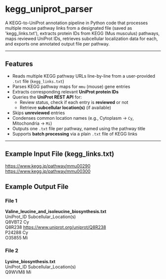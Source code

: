 # kegg_uniprot_parser
A KEGG-to-UniProt annotation pipeline in Python code that processes multiple mouse pathway links from a designated file (saved as 'kegg_links.txt'), extracts protein IDs from KEGG (Mus musculus) pathways, maps reviewed UniProt IDs, retrieves subcellular localization data for each, and exports one annotated output file per pathway.

---

## Features
- Reads multiple KEGG pathway URLs line-by-line from a user-provided `.txt` file (`kegg_links.txt`)  
- Parses KEGG pathway maps for `mmu` (mouse) gene entries
- Extracts corresponding relevant **UniProt protein IDs**
- Queries the **UniProt REST API** for:
  - Review status, check if each entry is **reviewed** or not
  - Retrieve **subcellular location(s)** (if available)
- Skips **unreviewed** entries
- Condenses common location names (e.g., Cytoplasm → `Cy`, Mitochondria → `Mi`)
- Outputs one `.txt` file per pathway, named using the pathway title
- Supports **batch processing** via a plain `.txt` file of KEGG links

---

## Example Input File (kegg_links.txt)
https://www.kegg.jp/pathway/mmu00290  
https://www.kegg.jp/pathway/mmu00300  

## Example Output File
### **File 1**  
**Valine_leucine_and_isoleucine_biosynthesis.txt**  
UniProt_ID	Subcellular_Location(s)  
Q8VBT2	Cy  
Q8R238	https://www.uniprot.org/uniprot/Q8R238  
P24288	Cy  
O35855	Mi  
### **File 2**  
**Lysine_biosynthesis.txt**  
UniProt_ID	Subcellular_Location(s)  
Q9WVM8	Mi  

